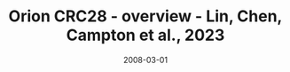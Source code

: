 ---
title: Orion CRC28 - overview - Lin, Chen, Campton et al., 2023
image: https://labsyspharm.github.io/orion-crc/minerva/P37_S65-CRC28/thumbnail.jpg
date: '2008-03-01'
minerva_link: https://labsyspharm.github.io/orion-crc/minerva/P37_S65-CRC28/index.html
info_link: null
show_page_link: false
tags:
    - overview-crc
---